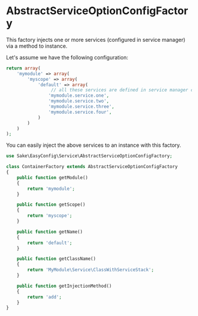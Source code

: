 # AbstractServiceOptionConfigFactory
This factory injects one or more services (configured in service manager) via a method to instance.

Let's assume we have the following configuration:

```php
return array(
    'mymodule' => array(
        'myscope' => array(
            'default' => array(
                 // all these services are defined in service manager config
                'mymodule.service.one',
                'mymodule.service.two',
                'mymodule.service.three',
                'mymodule.service.four',
            )
        )
    )
);
```

You can easily inject the above services to an instance with this factory.

```php
use Sake\EasyConfig\Service\AbstractServiceOptionConfigFactory;

class ContainerFactory extends AbstractServiceOptionConfigFactory
{
    public function getModule()
    {
        return 'mymodule';
    }

    public function getScope()
    {
        return 'myscope';
    }

    public function getName()
    {
        return 'default';
    }

    public function getClassName()
    {
        return 'MyModule\Service\ClassWithServiceStack';
    }

    public function getInjectionMethod()
    {
        return 'add';
    }
}
```
